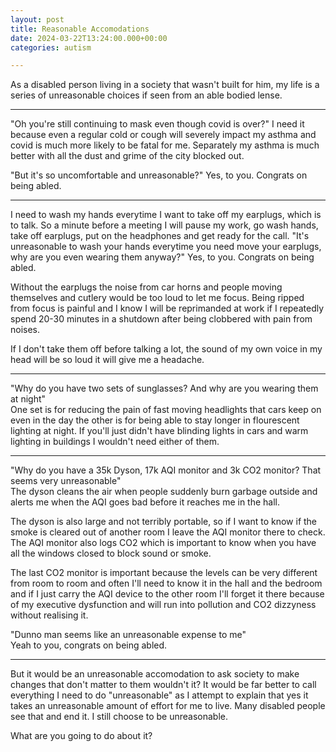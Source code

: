 ```yaml
---
layout: post
title: Reasonable Accomodations
date: 2024-03-22T13:24:00.000+00:00
categories: autism

---
```


As a disabled person living in a society that wasn't built for him, my life is a series of unreasonable choices if seen from an able bodied lense.

---

"Oh you're still continuing to mask even though covid is over?" I need it because even a regular cold or cough will severely impact my asthma and covid is much more likely to be fatal for me.
Separately my asthma is much better with all the dust and grime of the city blocked out.

"But it's so uncomfortable and unreasonable?" Yes, to you. Congrats on being abled.

---

I need to wash my hands everytime I want to take off my earplugs, which is to talk. So a minute before a meeting I will pause my work, go wash hands, take off earplugs, put on the headphones and get ready for the call.
"It's unreasonable to wash your hands everytime you need move your earplugs, why are you even wearing them anyway?" Yes, to you. Congrats on being abled.

Without the earplugs the noise from car horns and people moving themselves and cutlery would be too loud to let me focus. Being ripped from focus is painful and I know I will be reprimanded at work if I repeatedly spend 20-30 minutes in a shutdown after being clobbered with pain from noises.

If I don't take them off before talking a lot, the sound of my own voice in my head will be so loud it will give me a headache.

---

"Why do you have two sets of sunglasses? And why are you wearing them at night"  
One set is for reducing the pain of fast moving headlights that cars keep on even in the day the other is for being able to stay longer in flourescent lighting at night. If you'll just didn't have blinding lights in cars and warm lighting in buildings I wouldn't need either of them.

---
"Why do you have a 35k Dyson, 17k AQI monitor and 3k CO2 monitor? That seems very unreasonable"  
The dyson cleans the air when people suddenly burn garbage outside and alerts me when the AQI goes bad before it reaches me in the hall.

The dyson is also large and not terribly portable, so if I want to know if the smoke is cleared out of another room I leave the AQI monitor there to check. The AQI monitor also logs CO2 which is important to know when you have all the windows closed to block sound or smoke.

The last CO2 monitor is important because the levels can be very different from room to room and often I'll need to know it in the hall and the bedroom and if I just carry the AQI device to the other room I'll forget it there because of my executive dysfunction and will run into pollution and CO2 dizzyness without realising it.

"Dunno man seems like an unreasonable expense to me"  
Yeah to you, congrats on being abled.

---

But it would be an unreasonable accomodation to ask society to make changes that don't matter to them wouldn't it? It would be far better to call everything I need to do "unreasonable" as I attempt to explain that yes it takes an unreasonable amount of effort for me to live. Many disabled people see that and end it.
I still choose to be unreasonable.

What are you going to do about it?
